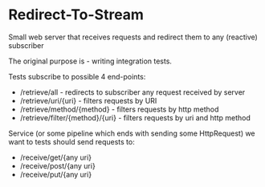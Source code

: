 Redirect-To-Stream
==========================

Small web server that receives requests and redirect them to any (reactive) subscriber

The original purpose is - writing integration tests.

Tests subscribe to possible 4 end-points:
* /retrieve/all - redirects to subscriber any request received by server
* /retrieve/uri/{uri} - filters requests by URI
* /retrieve/method/{method} - filters requests by http method
* /retrieve/filter/{method}/{uri} - filters requests by uri and http method

Service (or some pipeline which ends with sending some HttpRequest) we want to tests should send requests to:
* /receive/get/{any uri}
* /receive/post/{any uri}
* /receive/put/{any uri}

